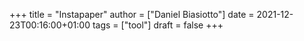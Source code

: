 +++
title = "Instapaper"
author = ["Daniel Biasiotto"]
date = 2021-12-23T00:16:00+01:00
tags = ["tool"]
draft = false
+++
